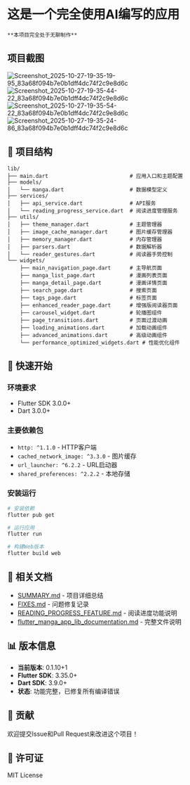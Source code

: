 # 这是一个完全使用AI编写的应用
    **本项目完全处于无聊制作**
    
## 项目截图
![Screenshot_2025-10-27-19-35-19-95_83a68f094b7e0b1dff4dc74f2c9e8d6c](https://github.com/user-attachments/assets/cffa91fe-7195-4a06-b92e-e038cb5b75dd)
![Screenshot_2025-10-27-19-35-44-22_83a68f094b7e0b1dff4dc74f2c9e8d6c](https://github.com/user-attachments/assets/c7eec2b0-3e0b-497c-815b-3a380ee4527d)
![Screenshot_2025-10-27-19-35-54-22_83a68f094b7e0b1dff4dc74f2c9e8d6c](https://github.com/user-attachments/assets/143674d3-73ba-421d-85e3-4bd000723a06)
![Screenshot_2025-10-27-19-35-24-86_83a68f094b7e0b1dff4dc74f2c9e8d6c](https://github.com/user-attachments/assets/11e1455e-7ecb-4a10-874d-cd6483f5616f)

    
## 📱 项目结构

```
lib/
├── main.dart                          # 应用入口和主题配置
├── models/
│   └── manga.dart                     # 数据模型定义
├── services/
│   ├── api_service.dart               # API服务
│   └── reading_progress_service.dart  # 阅读进度管理服务
├── utils/
│   ├── theme_manager.dart             # 主题管理器
│   ├── image_cache_manager.dart       # 图片缓存管理器
│   ├── memory_manager.dart            # 内存管理器
│   ├── parsers.dart                   # 数据解析器
│   └── reader_gestures.dart           # 阅读器手势控制
└── widgets/
    ├── main_navigation_page.dart      # 主导航页面
    ├── manga_list_page.dart           # 漫画列表页面
    ├── manga_detail_page.dart         # 漫画详情页面
    ├── search_page.dart               # 搜索页面
    ├── tags_page.dart                 # 标签页面
    ├── enhanced_reader_page.dart      # 增强版阅读器页面
    ├── carousel_widget.dart           # 轮播图组件
    ├── page_transitions.dart          # 页面过渡动画
    ├── loading_animations.dart        # 加载动画组件
    ├── advanced_animations.dart       # 高级动画组件
    └── performance_optimized_widgets.dart # 性能优化组件
```

## 🚀 快速开始

### 环境要求
- Flutter SDK 3.0.0+
- Dart 3.0.0+

### 主要依赖包
- `http: ^1.1.0` - HTTP客户端
- `cached_network_image: ^3.3.0` - 图片缓存
- `url_launcher: ^6.2.2` - URL启动器
- `shared_preferences: ^2.2.2` - 本地存储

### 安装运行
```bash
# 安装依赖
flutter pub get

# 运行应用
flutter run

# 构建Web版本
flutter build web
```

## 📄 相关文档

- [SUMMARY.md](SUMMARY.md) - 项目详细总结
- [FIXES.md](FIXES.md) - 问题修复记录
- [READING_PROGRESS_FEATURE.md](READING_PROGRESS_FEATURE.md) - 阅读进度功能说明
- [flutter_manga_app_lib_documentation.md](flutter_manga_app_lib_documentation.md) - 完整文件说明

## 📊 版本信息

- **当前版本**: 0.1.10+1
- **Flutter SDK**: 3.35.0+
- **Dart SDK**: 3.9.0+
- **状态**: 功能完整，已修复所有编译错误

## 🤝 贡献

欢迎提交Issue和Pull Request来改进这个项目！

## 📄 许可证

MIT License
